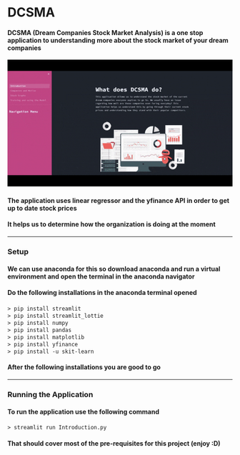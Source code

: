 # DCSMA
#### DCSMA (Dream Companies Stock Market Analysis) is a one stop application to understanding more about the stock market of your dream companies
![](Prototype-gif/App-gif.gif)
#### The application uses linear regressor and the yfinance API in order to get up to date stock prices
#### It helps us to determine how the organization is doing at the moment
- - - -
### Setup
#### We can use anaconda for this so download anaconda and run a virtual environment and open the terminal in the anaconda navigator
#### Do the following installations in the anaconda terminal opened
```
> pip install streamlit
> pip install streamlit_lottie
> pip install numpy
> pip install pandas
> pip install matplotlib
> pip install yfinance
> pip install -u skit-learn
```
#### After the following installations you are good to go
- - - -
### Running the Application
#### To run the application use the following command
```
> streamlit run Introduction.py
```
#### That should cover most of the pre-requisites for this project (enjoy :D)


